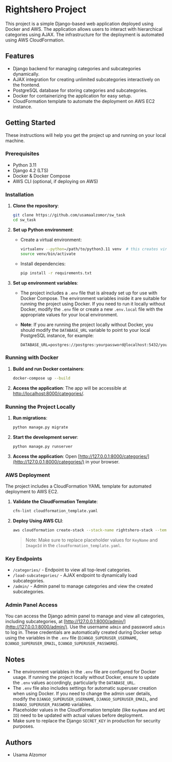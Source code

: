 # Rightshero Project

This project is a simple Django-based web application deployed using Docker and AWS. The application allows users to interact with hierarchical categories using AJAX. The infrastructure for the deployment is automated using AWS CloudFormation.

## Features

- Django backend for managing categories and subcategories dynamically.
- AJAX integration for creating unlimited subcategories interactively on the frontend.
- PostgreSQL database for storing categories and subcategories.
- Docker for containerizing the application for easy setup.
- CloudFormation template to automate the deployment on AWS EC2 instance.

## Getting Started

These instructions will help you get the project up and running on your local machine.

### Prerequisites

- Python 3.11
- Django 4.2 (LTS)
- Docker & Docker Compose
- AWS CLI (optional, if deploying on AWS)

### Installation

1. **Clone the repository**:

   ```bash
   git clone https://github.com/usamaalzomor/sw_task
   cd sw_task
   ```

2. **Set up Python environment**:

   - Create a virtual environment:
     ```bash
     virtualenv --python=/path/to/python3.11 venv  # this creates virtualenv with python3.11 (recommended version of python)
     source venv/bin/activate  
     ```
   - Install dependencies:
     ```bash
     pip install -r requirements.txt
     ```

3. **Set up environment variables**:

   - The project includes a `.env` file that is already set up for use with Docker Compose. The environment variables inside it are suitable for running the project using Docker. If you need to run it locally without Docker, modify the `.env` file or create a new `.env.local` file with the appropriate values for your local environment.

   - **Note**: If you are running the project locally without Docker, you should modify the `DATABASE_URL` variable to point to your local PostgreSQL instance, for example:
     ```
     DATABASE_URL=postgres://postgres:yourpassword@localhost:5432/yourdatabase
     ```

### Running with Docker

1. **Build and run Docker containers**:

   ```bash
   docker-compose up --build
   ```

2. **Access the application**: The app will be accessible at [http://localhost:8000/categories/](http://localhost:8000/categories/).


### Running the Project Locally

1. **Run migrations**:

   ```bash
   python manage.py migrate
   ```

2. **Start the development server**:

   ```bash
   python manage.py runserver
   ```

3. **Access the application**: Open [http://127.0.0.1:8000/categories/](http://127.0.0.1:8000/categories/) in your browser.


### AWS Deployment

The project includes a CloudFormation YAML template for automated deployment to AWS EC2.

1. **Validate the CloudFormation Template**:

   ```bash
   cfn-lint cloudformation_template.yaml
   ```

2. **Deploy Using AWS CLI**:

   ```bash
   aws cloudformation create-stack --stack-name rightshero-stack --template-body file://cloudformation_template.yaml --capabilities CAPABILITY_NAMED_IAM
   ```

   > Note: Make sure to replace placeholder values for `KeyName` and `ImageId` in the `cloudformation_template.yaml`.


### Key Endpoints

- `/categories/` - Endpoint to view all top-level categories.
- `/load-subcategories/` - AJAX endpoint to dynamically load subcategories.
- `/admin/` - Admin panel to manage categories and view the created subcategories.

### Admin Panel Access

You can access the Django admin panel to manage and view all categories, including subcategories, at [http://127.0.0.1:8000/admin/](http://127.0.0.1:8000/admin/). Use the username `admin` and password `admin` to log in. These credentials are automatically created during Docker setup using the variables in the `.env` file (`DJANGO_SUPERUSER_USERNAME`, `DJANGO_SUPERUSER_EMAIL`, `DJANGO_SUPERUSER_PASSWORD`).

## Notes

- The environment variables in the `.env` file are configured for Docker usage. If running the project locally without Docker, ensure to update the `.env` values accordingly, particularly the `DATABASE_URL`.
- The `.env` file also includes settings for automatic superuser creation when using Docker. If you need to change the admin user details, modify the `DJANGO_SUPERUSER_USERNAME`, `DJANGO_SUPERUSER_EMAIL`, and `DJANGO_SUPERUSER_PASSWORD` variables.
- Placeholder values in the CloudFormation template (like `KeyName` and `AMI ID`) need to be updated with actual values before deployment.
- Make sure to replace the Django `SECRET_KEY` in production for security purposes.


## Authors

- Usama Alzomor
